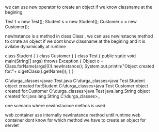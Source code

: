 we can use new operator to create an object if we know classname at the begining 

Test t = new Test();
Student s = new Student();
Customer c = new Customer();


newInstance is a method in class Class , we can use newInstacne method to crrate an object 
if we dont know classname at the begining and it is avilabe dynamically at runtime 

class Student
{
}
class Customer
{
}
class Test
{
        public static void main(String[] args) throws Exception
        {
                Object o = Class.forName(args[0]).newInstance();
                System.out.println("Object created for:"+
                o.getClass().getName());
        }
}


C:\durga_classes>javac Test.java
C:\durga_classes>java Test Student
object created for:Student
C:\durga_classes>java Test Customer
object created for:Customer
C:\durga_classes>java Test java.lang.String
object created for:java.lang.String
C:\durga_classes>_


one scenario where newInstacnce methos is used:

web container use internally newInstance method until runtime web container dont know for which method we have to create an object for servlet 


